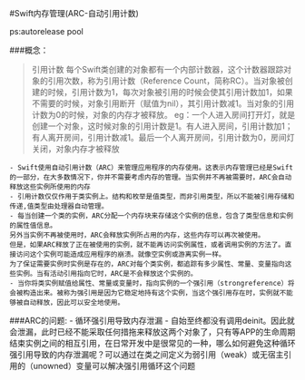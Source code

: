 #Swift内存管理(ARC-自动引用计数)

ps:autorelease pool

###概念：

> 引用计数
   每个Swift类创建的对象都有一个内部计数器，这个计数器跟踪对象的引用次数，称为引用计数（Reference Count，简称RC）。当对象被创建的时候，引用计数为1，每次对象被引用的时候会使其引用计数加1，如果不需要的时候，对象引用断开（赋值为nil），其引用计数减1。当对象的引用计数为0的时候，对象的内存才被释放。
	eg：一个人进入房间打开灯，就是创建一个对象，这时候对象的引用计数是1。有人进入房间，引用计数加1；有人离开房间，引用计数减1。最后一个人离开房间，引用计数为0，房间灯关闭，对象内存才被释放

	- Swift使用自动引用计数（ARC）来管理应用程序的内存使用。这表示内存管理已经是Swift的一部分，在大多数情况下，你并不需要考虑内存的管理。当实例并不再被需要时，ARC会自动释放这些实例所使用的内存
	- 引用计数仅仅作用于类实例上。结构和枚举是值类型，而非引用类型，所以不能被引用存储和传递,值类型由处理器自动管理。
	- 每当创建一个类的实例，ARC分配一个内存块来存储这个实例的信息，包含了类型信息和实例的属性值信息。
	另外当实例不再被使用时，ARC会释放实例所占用的内存，这些内存可以再次被使用。
	但是，如果ARC释放了正在被使用的实例，就不能再访问实例属性，或者调用实例的方法了。直接访问这个实例可能造成应用程序的崩溃。就像空实例或游离实例一样。
	为了保证需要实例时实例是存在的，ARC对每个类实例，都追踪有多少属性、常量、变量指向这些实例。当有活动引用指向它时，ARC是不会释放这个实例的。
	- 当你将类实例赋值给属性、常量或变量时，指向实例的一个强引用（strongreference）将会被构造出来。被称为强引用是因为它稳定地持有这个实例，当这个强引用存在时，实例就不能够被自动释放，因此可以安全地使用。

###ARC的问题:
	- 循环强引用导致内存泄漏
		- 自始至终都没有调用deinit。因此就会泄漏，此时已经不能采取任何措拖来释放这两个对象了，只有等APP的生命周期结束实例之间的相互引用，在日常开发中是很常见的一种，哪么如何避免这种循环强引用导致的内存泄漏呢？可以通过在类之间定义为弱引用（weak）或无宿主引用的（unowned）变量可以解决强引用循环这个问题

